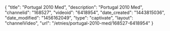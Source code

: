 {
    "title": "Portugal 2010 Med",
    "description": "Portugal 2010 Med",
    "channelid": "168527",
    "videoid": "6418954",
    "date_created": "1443815036",
    "date_modified": "1456162049",
    "type": "captivate",
    "layout": "channelVideo",
    "url": "\/etnies\/portugal-2010-med\/168527-6418954"
}